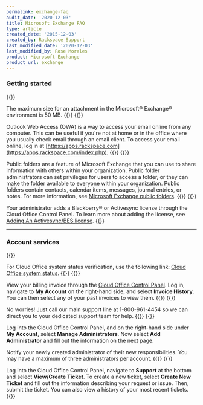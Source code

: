 ```yaml
---
permalink: exchange-faq
audit_date: '2020-12-03'
title: Microsoft Exchange FAQ
type: article
created_date: '2015-12-03'
created_by: Rackspace Support
last_modified_date: '2020-12-03'
last_modified_by: Rose Morales
product: Microsoft Exchange
product_url: exchange
---
```


### Getting started

{{<accordion title="What is the maximum size for an attachment?" col="in" href="accordion2">}}

The maximum size for an attachment in the Microsoft&reg; Exchange&reg; environment is 50 MB.
{{</accordion>}}
{{<accordion title="What is Outlook Web Access (OWA)?" col="in" href="accordion3">}}

Outlook Web Access (OWA) is a way to access your email online from any
computer. This can be useful if you're not at home or in the office
where you usually check email through an email client. To access your
email online, log in at
[https://apps.rackspace.com](https://apps.rackspace.com/index.php).
{{</accordion>}}
{{<accordion title="What are public folders?" col="in" href="accordion4">}}

Public folders are a feature of Microsoft Exchange that you can use to
share information with others within your organization. Public folder
administrators can set privileges for users to access a folder, or they
can make the folder available to everyone within your organization.
Public folders contain contacts, calendar items, messages, journal
entries, or notes. For more information, see [Microsoft Exchange public
folders](/support/how-to/microsoft-exchange-public-folders).
{{</accordion>}}
{{<accordion title="Where do I add an Activesync/Blackberry BES liscense?" col="in" href="accordion5">}}

Your administrator adds a Blackberry&reg; or Activesync license
through the Cloud Office Control Panel. To learn more
about adding the license, see [Adding An
Activesync/BES license](/support/how-to/add-an-activesync-or-bes-license).
{{</accordion>}}

------------------------------------------------------------------------

### Account services

{{<accordion title="How can I determine the Cloud Office system status?" col="in" href="accordion6">}}

For Cloud Office system status verification, use the following link:
[Cloud Office system status](https://status.apps.rackspace.com/).
{{</accordion>}}
{{<accordion title="Where can I view my Cloud Office billing invoice?" col="in" href="accordion7">}}

View your billing invoice through the [Cloud Office Control Panel](https://cp.rackspace.com/). Log in, navigate to
**My Account** on the right-hand side, and select **Invoice History**.
You can then select any of your past invoices to view them.
{{</accordion>}}
{{<accordion title="Help! I'm locked out of my Control Panel!" col="in" href="accordion8">}}

No worries! Just call our main support line at 1-800-961-4454 so we can direct you to your
dedicated support team for help.
{{</accordion>}}
{{<accordion title="How do I add an admin to my account?" col="in" href="accordion10">}}

Log into the Cloud Office Control Panel, and on the right-hand side under **My
Account**, select **Manage Administrators**. Now select **Add
Administrator** and fill out the information on the next page.

Notify your newly created administrator of their new responsibilities.
You may have a maximum of three administrators per account.
{{</accordion>}}
{{<accordion title="How do I submit a ticket?" col="in" href="accordion11">}}

Log into the Cloud Office Control Panel, navigate
to **Support** at the bottom and select **View/Create Ticket**. To
create a new ticket, select **Create New Ticket** and fill out the
information describing your request or issue. Then, submit the ticket.
You can also view a history of your most recent tickets.
{{</accordion>}}
